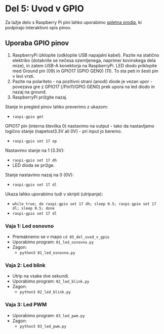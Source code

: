 # Del 5: Uvod v GPIO

Za lažje delo s Raspberry Pi pini lahko uporabimo [spletna orodja](https://pinout.xyz/), ki podpirajo interaktivni opis pinov.

## Uporaba GPIO pinov
1. RaspberryPi izklopite (odklopite USB napajalni kabel). Pazite na statično elektriko (dotaknite se nečesa ozemljenega, naprimer kovinskega dela mize), in zatem USB-A konektorja na RaspberryPi. LED diodo priklopite med Ground pin (09) in GPIO17 (GPIO GEN0) (11). To sta peti in šesti pin v levi vrsti.
2. Pazite na polariteto - na pozitivni strani (anodi) diode je vezan upor - povezava gre z GPIO17 (/Pin11/GPIO GEN0) prek upora na led diodo in nazaj na ground.
3. RaspberryPi prižgite nazaj.

Stanje in pregled pinov lahko preverimo z ukazom:
- `raspi-gpio get`

GPIO17 pin (interna številka 0) nastavimo na output - tako da nastavljamo logično stanje (napetost3.3V ali 0V) - pri input jo beremo.
- `raspi-gpio set 17 op`

Nastavimo stanje na 1 (3.3V):
- `raspi-gpio set 17 dh`
- LED dioda se prižge.

Stanje nastavimo nazaj na 0 (0V):
- `raspi-gpio set 17 dl`

Ukaza lahko uporabimo tudi v skripti (utripanje):
- `while true; do raspi-gpio set 17 dh; sleep 0.5; raspi-gpio set 17 dl; sleep 0.5; done`
- `raspi-gpio set 17 dl`


### Vaja 1: Led osnovno
- Premaknemo se v mapo `cd 05_del_uvod_v_gpio`
- Uporabimo program: `01_led_osnovno.py`
- Zagon:
    - `python3 01_led_osnovno.py`

### Vaja 2: Led blink
- Utrip na vsake dve sekundi.
- Uporabimo program: `02_led_blink.py`
- Zagon:
    - `python3 02_led_blink.py`

### Vaja 3: Led PWM
- Uporabimo program: `03_led_pwm.py`
- Zagon:
    - `python3 03_led_pwm.py`
